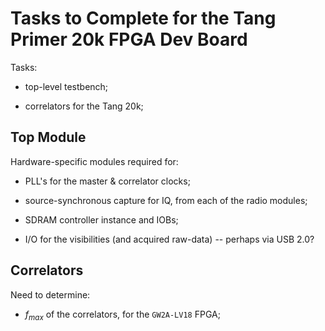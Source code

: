# Tasks to Complete for the Tang Primer 20k FPGA Dev Board

Tasks:

+ top-level testbench;

+ correlators for the Tang 20k;

## Top Module

Hardware-specific modules required for:

+ PLL's for the master & correlator clocks;

+ source-synchronous capture for IQ, from each of the radio modules;

+ SDRAM controller instance and IOBs;

+ I/O for the visibilities (and acquired raw-data) -- perhaps via USB 2.0?

## Correlators

Need to determine:

+ $f_{max}$ of the correlators, for the `GW2A-LV18` FPGA;
